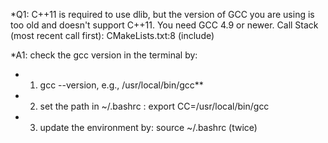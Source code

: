 *Q1: C++11 is required to use dlib, but the version of GCC you are using is too old and doesn't support C++11.  You need GCC 4.9 or newer.
      Call Stack (most recent call first):
        CMakeLists.txt:8 (include)

*A1: check the gcc version in the terminal by: 

- 1) gcc --version, e.g., /usr/local/bin/gcc**

- 2) set the path in ~/.bashrc : export CC=/usr/local/bin/gcc

- 3) update the environment by: source ~/.bashrc (twice)
